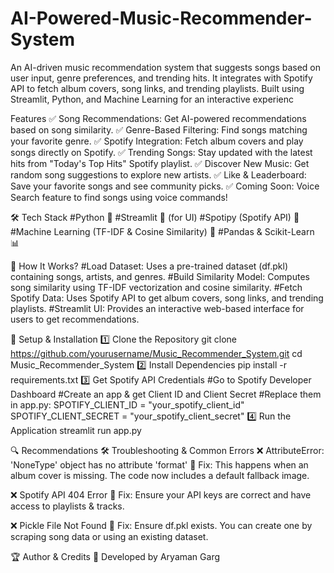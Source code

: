 # AI-Powered-Music-Recommender-System
An AI-driven music recommendation system that suggests songs based on user input, genre preferences, and trending hits. It integrates with Spotify API to fetch album covers, song links, and trending playlists. Built using Streamlit, Python, and Machine Learning for an interactive experienc


Features
✅ Song Recommendations: Get AI-powered recommendations based on song similarity.
✅ Genre-Based Filtering: Find songs matching your favorite genre.
✅ Spotify Integration: Fetch album covers and play songs directly on Spotify.
✅ Trending Songs: Stay updated with the latest hits from "Today's Top Hits" Spotify playlist.
✅ Discover New Music: Get random song suggestions to explore new artists.
✅ Like & Leaderboard: Save your favorite songs and see community picks.
✅ Coming Soon: Voice Search feature to find songs using voice commands!

🛠️ Tech Stack
#Python 🐍
#Streamlit 🎨 (for UI)
#Spotipy (Spotify API) 🎵
#Machine Learning (TF-IDF & Cosine Similarity) 🤖
#Pandas & Scikit-Learn 📊

🎯 How It Works?
#Load Dataset: Uses a pre-trained dataset (df.pkl) containing songs, artists, and genres.
#Build Similarity Model: Computes song similarity using TF-IDF vectorization and cosine similarity.
#Fetch Spotify Data: Uses Spotify API to get album covers, song links, and trending playlists.
#Streamlit UI: Provides an interactive web-based interface for users to get recommendations.

🚀 Setup & Installation
1️⃣ Clone the Repository
git clone https://github.com/yourusername/Music_Recommender_System.git
cd Music_Recommender_System
2️⃣ Install Dependencies
pip install -r requirements.txt
3️⃣ Get Spotify API Credentials
#Go to Spotify Developer Dashboard
#Create an app & get Client ID and Client Secret
#Replace them in app.py:
SPOTIFY_CLIENT_ID = "your_spotify_client_id"
SPOTIFY_CLIENT_SECRET = "your_spotify_client_secret"
4️⃣ Run the Application
streamlit run app.py


🔍 Recommendations
🛠 Troubleshooting & Common Errors
❌ AttributeError: 'NoneType' object has no attribute 'format'
🔹 Fix: This happens when an album cover is missing. The code now includes a default fallback image.

❌ Spotify API 404 Error
🔹 Fix: Ensure your API keys are correct and have access to playlists & tracks.

❌ Pickle File Not Found
🔹 Fix: Ensure df.pkl exists. You can create one by scraping song data or using an existing dataset.




🏆 Author & Credits
🎤 Developed by Aryaman Garg

